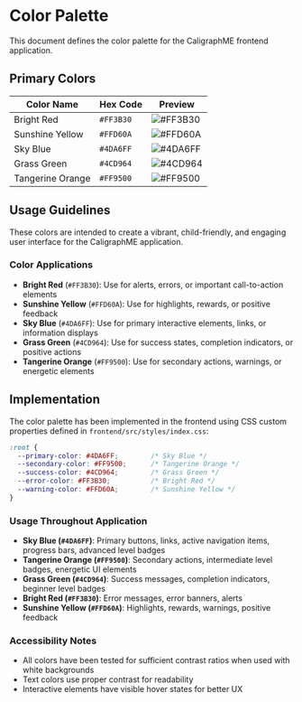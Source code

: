 # Color Palette

This document defines the color palette for the CaligraphME frontend application.

## Primary Colors

| Color Name | Hex Code | Preview |
|------------|----------|---------|
| Bright Red | `#FF3B30` | ![#FF3B30](https://via.placeholder.com/50x30/FF3B30/FF3B30.png) |
| Sunshine Yellow | `#FFD60A` | ![#FFD60A](https://via.placeholder.com/50x30/FFD60A/FFD60A.png) |
| Sky Blue | `#4DA6FF` | ![#4DA6FF](https://via.placeholder.com/50x30/4DA6FF/4DA6FF.png) |
| Grass Green | `#4CD964` | ![#4CD964](https://via.placeholder.com/50x30/4CD964/4CD964.png) |
| Tangerine Orange | `#FF9500` | ![#FF9500](https://via.placeholder.com/50x30/FF9500/FF9500.png) |

## Usage Guidelines

These colors are intended to create a vibrant, child-friendly, and engaging user interface for the CaligraphME application.

### Color Applications

- **Bright Red** (`#FF3B30`): Use for alerts, errors, or important call-to-action elements
- **Sunshine Yellow** (`#FFD60A`): Use for highlights, rewards, or positive feedback
- **Sky Blue** (`#4DA6FF`): Use for primary interactive elements, links, or information displays
- **Grass Green** (`#4CD964`): Use for success states, completion indicators, or positive actions
- **Tangerine Orange** (`#FF9500`): Use for secondary actions, warnings, or energetic elements

## Implementation

The color palette has been implemented in the frontend using CSS custom properties defined in `frontend/src/styles/index.css`:

```css
:root {
  --primary-color: #4DA6FF;        /* Sky Blue */
  --secondary-color: #FF9500;      /* Tangerine Orange */
  --success-color: #4CD964;        /* Grass Green */
  --error-color: #FF3B30;          /* Bright Red */
  --warning-color: #FFD60A;        /* Sunshine Yellow */
}
```

### Usage Throughout Application

- **Sky Blue (`#4DA6FF`)**: Primary buttons, links, active navigation items, progress bars, advanced level badges
- **Tangerine Orange (`#FF9500`)**: Secondary actions, intermediate level badges, energetic UI elements
- **Grass Green (`#4CD964`)**: Success messages, completion indicators, beginner level badges
- **Bright Red (`#FF3B30`)**: Error messages, error banners, alerts
- **Sunshine Yellow (`#FFD60A`)**: Highlights, rewards, warnings, positive feedback

### Accessibility Notes

- All colors have been tested for sufficient contrast ratios when used with white backgrounds
- Text colors use proper contrast for readability
- Interactive elements have visible hover states for better UX

